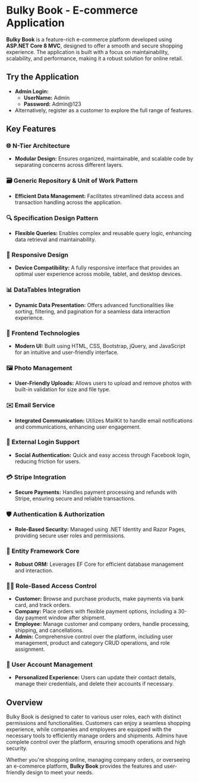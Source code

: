# Bulky Book - E-commerce Application

**Bulky Book** is a feature-rich e-commerce platform developed using **ASP.NET Core 8 MVC**, designed to offer a smooth and secure shopping experience. The application is built with a focus on maintainability, scalability, and performance, making it a robust solution for online retail.

## Try the Application

- **Admin Login:**
  - **UserName:** Admin
  - **Password:** Admin@123
- Alternatively, register as a customer to explore the full range of features.

## Key Features

### 🌐 N-Tier Architecture
- **Modular Design:** Ensures organized, maintainable, and scalable code by separating concerns across different layers.

### 🗃️ Generic Repository & Unit of Work Pattern
- **Efficient Data Management:** Facilitates streamlined data access and transaction handling across the application.

### 🔍 Specification Design Pattern
- **Flexible Queries:** Enables complex and reusable query logic, enhancing data retrieval and maintainability.

### 📱 Responsive Design
- **Device Compatibility:** A fully responsive interface that provides an optimal user experience across mobile, tablet, and desktop devices.

### 📊 DataTables Integration
- **Dynamic Data Presentation:** Offers advanced functionalities like sorting, filtering, and pagination for a seamless data interaction experience.

### 🎨 Frontend Technologies
- **Modern UI:** Built using HTML, CSS, Bootstrap, jQuery, and JavaScript for an intuitive and user-friendly interface.

### 🖼️ Photo Management
- **User-Friendly Uploads:** Allows users to upload and remove photos with built-in validation for size and file type.

### ✉️ Email Service
- **Integrated Communication:** Utilizes MailKit to handle email notifications and communications, enhancing user engagement.

### 🔐 External Login Support
- **Social Authentication:** Quick and easy access through Facebook login, reducing friction for users.

### 💳 Stripe Integration
- **Secure Payments:** Handles payment processing and refunds with Stripe, ensuring secure and reliable transactions.

### 🛡️ Authentication & Authorization
- **Role-Based Security:** Managed using .NET Identity and Razor Pages, providing secure user roles and permissions.

### 💽 Entity Framework Core
- **Robust ORM:** Leverages EF Core for efficient database management and interaction.

### 🧑‍💼 Role-Based Access Control

- **Customer:** Browse and purchase products, make payments via bank card, and track orders.
- **Company:** Place orders with flexible payment options, including a 30-day payment window after shipment.
- **Employee:** Manage customer and company orders, handle processing, shipping, and cancellations.
- **Admin:** Comprehensive control over the platform, including user management, product and category CRUD operations, and role assignment.

### 👤 User Account Management
- **Personalized Experience:** Users can update their contact details, manage their credentials, and delete their accounts if necessary.

## Overview

Bulky Book is designed to cater to various user roles, each with distinct permissions and functionalities. Customers can enjoy a seamless shopping experience, while companies and employees are equipped with the necessary tools to efficiently manage orders and shipments. Admins have complete control over the platform, ensuring smooth operations and high security.

Whether you're shopping online, managing company orders, or overseeing an e-commerce platform, **Bulky Book** provides the features and user-friendly design to meet your needs.
